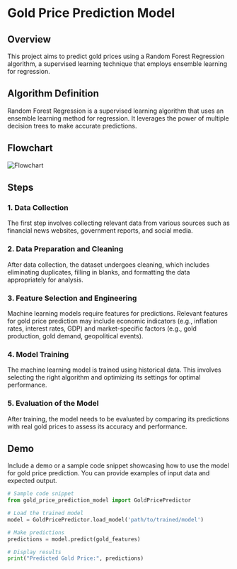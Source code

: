 # Gold Price Prediction Model

## Overview

This project aims to predict gold prices using a Random Forest Regression algorithm, a supervised learning technique that employs ensemble learning for regression.

## Algorithm Definition

Random Forest Regression is a supervised learning algorithm that uses an ensemble learning method for regression. It leverages the power of multiple decision trees to make accurate predictions.

## Flowchart

![Flowchart](path/to/your/flowchart.png)

## Steps

### 1. Data Collection

The first step involves collecting relevant data from various sources such as financial news websites, government reports, and social media.

### 2. Data Preparation and Cleaning

After data collection, the dataset undergoes cleaning, which includes eliminating duplicates, filling in blanks, and formatting the data appropriately for analysis.

### 3. Feature Selection and Engineering

Machine learning models require features for predictions. Relevant features for gold price prediction may include economic indicators (e.g., inflation rates, interest rates, GDP) and market-specific factors (e.g., gold production, gold demand, geopolitical events).

### 4. Model Training

The machine learning model is trained using historical data. This involves selecting the right algorithm and optimizing its settings for optimal performance.

### 5. Evaluation of the Model

After training, the model needs to be evaluated by comparing its predictions with real gold prices to assess its accuracy and performance.

## Demo

Include a demo or a sample code snippet showcasing how to use the model for gold price prediction. You can provide examples of input data and expected output.

```python
# Sample code snippet
from gold_price_prediction_model import GoldPricePredictor

# Load the trained model
model = GoldPricePredictor.load_model('path/to/trained/model')

# Make predictions
predictions = model.predict(gold_features)

# Display results
print("Predicted Gold Price:", predictions)
